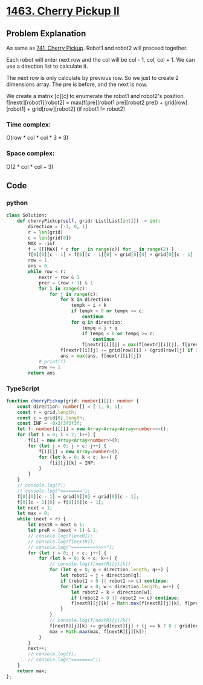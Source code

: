 # [1463. Cherry Pickup II](https://leetcode.cn/problems/cherry-pickup-ii/description/?envType=daily-question&envId=2024-05-07)



## Problem Explanation
As same as [741. Cherry Pickup](/leetcode/daily/20240506_741.%20Cherry%20Pickup.md). Robot1 and robot2 will proceed together.

Each robot will enter next row and the col will be col - 1, col, col + 1. We can use a direction list to calculate it.

The next row is only calculate by previous row. So we just to create 2 dimensions array. The pre is before, and the next is now.

We create a matrix [c][c] to enumerate the robot1 and robot2's position. 
f[nextr][robot1][robot2] = max(f[pre][robot1 pre][robot2 pre]) + grid[row][robot1] + grid[row][robot2] (if robot1 != robot2) 

### Time complex:
O(row * col * col * 3 * 3)
### Space complex:
O(2 * col * col + 3)
## Code

### python
```python
class Solution:
    def cherryPickup(self, grid: List[List[int]]) -> int:
        direction = [-1, 0, 1]
        r = len(grid)
        c = len(grid[0])
        MAX = -inf
        f = [[[MAX] * c for _ in range(c)] for _ in range(2) ] 
        f[0][0][c - 1] = f[0][c - 1][0] = grid[0][0] + grid[0][c - 1]
        row = 1
        ans = 0
        while row < r:
            nextr = row & 1
            prer = (row + 1) & 1
            for i in range(c):
                for j in range(c):
                    for k in direction:
                        tempk = i + k
                        if tempk < 0 or tempk >= c:
                            continue
                        for q in direction:
                            tempq = j + q
                            if tempq < 0 or tempq >= c:
                                continue
                            f[nextr][i][j] = max(f[nextr][i][j], f[prer][tempk][tempq])
                    f[nextr][i][j] += grid[row][i] + (grid[row][j] if i != j else 0)
                    ans = max(ans, f[nextr][i][j])
            # print(f)        
            row += 1
        return ans


```

### TypeScript
```TypeScript
function cherryPickup(grid: number[][]): number {
    const direction: number[] = [-1, 0, 1];
    const r = grid.length;
    const c = grid[0].length;
    const INF = -0x3f3f3f3f;
    let f: number[][][] = new Array<Array<Array<number>>>();
    for (let i = 0; i < 2; i++) {
        f[i] = new Array<Array<number>>();
        for (let j = 0; j < c; j++) {
            f[i][j] = new Array<number>();
            for (let k = 0; k < c; k++) {
                f[i][j][k] = INF;
            }            
        }
    }
    // console.log(f);
    // console.log("========");
    f[0][0][c - 1] = grid[0][0] + grid[0][c - 1];
    f[0][c - 1][0] = f[0][0][c - 1];
    let next = 1;
    let max = 0;
    while (next < r) {
        let nextR = next & 1;
        let preR = (next + 1) & 1; 
        // console.log(f[preR]);
        // console.log(f[nextR]);
        // console.log("========>>>>>");
        for (let j = 0; j < c; j++) {
            for (let k = 0; k < c; k++) {
                // console.log(f[nextR][j][k])
                for (let q = 0; q < direction.length; q++) {
                    let robot1 = j + direction[q];
                    if (robot1 < 0 || robot1 >= c) continue;
                    for (let w = 0; w < direction.length; w++) {
                        let robot2 = k + direction[w];
                        if (robot2 < 0 || robot2 >= c) continue;
                        f[nextR][j][k] = Math.max(f[nextR][j][k], f[preR][robot1][robot2]);
                    }
                }
                // console.log(f[nextR][j][k])
                f[nextR][j][k] += grid[next][j] + (j == k ? 0 : grid[next][k]);
                max = Math.max(max, f[nextR][j][k]);
            }            
        }
        next++;
        // console.log(f);
        // console.log("========");
    }
    return max;
};

```
